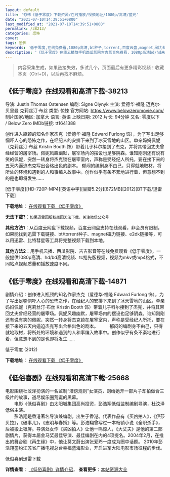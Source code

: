 ```yaml
---
layout: default
title: '恐怖《低于零度》下载资源/在线播放/视频地址/1080p/高清/蓝光'
date: "2021-07-10T14:39:51+0800"
last_modified_at: "2021-07-10T14:39:51+0800"
permalink: /38213/
categories: 恐怖
cover:
tags: 恐怖
keywords: '低于零度,在线免费看,1080p高清,bt种子,torrent,百度云盘,magnet,磁力链,迅雷下载资源'
description: '《低于零度》在线云播放手机西瓜影院吉吉影音免费看，1080p高清bd/hd未删减完整版和tc抢先枪版，mkv/mp4格式，附带bt/torrent种子、magnet/磁力链、百度云盘、网盘资源迅雷下载链接'
---
```


>内容采集生成，如果链接失效，多试几个，页面最后有更多精彩视频！收藏本页（Ctrl+D)，以后再找不麻烦。


## 《低于零度》在线观看和高清下载-38213

导演: Justin Thomas Ostensen 编剧: Signe Olynyk 主演: 爱德华·福隆 迈克尔·贝里曼 克莉丝汀·布丝 类型: 惊悚 官方网站: https://www.belowzeromovie.com/ 制片国家/地区: 加拿大 语言: 英语 上映日期: 2012 片长: 94分钟 又名: 零度以下 / Below Zero IMDb链接: tt1641388

创作进入瓶颈的知名作家杰克（爱德华·福隆 Edward Furlong 饰），为了写出足够恫吓人心的恐怖之作，在经纪人的安排下来到了冰天雪地的山区。单亲妈妈佩妮（克莉丝汀·布丝 Kristin Booth 饰）带着儿子科尔接到了杰克，并将其带回丈夫曾经经营的屠宰场。佩妮风趣幽默，屠宰场内的摆设也足够阴森。谁知刚刚还有说有笑的佩妮，突然一转身将杰克锁在屠宰室内，声称是受经纪人所托，要在接下来的五天内逼迫杰克写出合格出色的剧本。 郁闷的编剧身不由己，只得就地取材，将所处的环境和遇到的人和事编入故事中。创作似乎有条不紊地进行着，但意想不到的是也即将发生……


[低于零度][HD-720P-MP4][英语中字][豆瓣5.2分][872MB][2012][BT下载/迅雷下载]

**下载地址**： [在线观看下载 《低于零度》](https://www.btdx8.com/torrent/below_zero_2012.html) 


**无法下载?**：`如果迅雷因版权原因无法下载，关注微信公众号 `

**其他方法1**：从百度云网盘下载视频，百度云网盘支持在线观看，非会员有限制，如果能找到迅雷下载链接、bt/torrent种子、magnet磁力链接、e2dk链接等，可以用迅雷、比特彗星等工具将完整视频下载到本地。

**其他方法2**：用手机云播、西瓜影院、吉吉影音等在线免费观看《低于零度》，一般提供1080p高清、hd/bd高清视频、tc抢先版视频，视频为mkv或mp4格式，不同站点视频质量和播放速度不同。


## 《低于零度》在线观看和高清下载-14871

剧情介绍：创作进入瓶颈的知名作家杰克（爱德华·福隆 Edward Furlong 饰），为了写出足够恫吓人心的恐怖之作，在经纪人的安排下来到了冰天雪地的山区。单亲妈妈佩妮（克莉丝汀·布丝 Kristin Booth 饰）带着儿子科尔接到了杰克，并将其带回丈夫曾经经营的屠宰场。佩妮风趣幽默，屠宰场内的摆设也足够阴森。谁知刚刚还有说有笑的佩妮，突然一转身将杰克锁在屠宰室内，声称是受经纪人所托，要在接下来的五天内逼迫杰克写出合格出色的剧本。  　　郁闷的编剧身不由己，只得就地取材，将所处的环境和遇到的人和事编入故事中。创作似乎有条不紊地进行着，但意想不到的是也即将发生……


低于零度 (2012)

**下载地址**： [在线观看下载 《低于零度》](https://www.btbtdy.me/btdy/dy4956.html) 


## 《低俗喜剧》在线观看和高清下载-25668

电影围绕杜汶泽扮演的一名监制&ldquo;潜傍规则”女演员，则给她开一部片子却拍做合三级片的故事，道尽娱乐圈荒诞的黑幕。<br />　　电影《低俗喜剧》由太阳城集团高尚投资，彭浩翔低俗监制编剧导演，杜汶泽低俗主演。<br />　　彭浩翔是香港著名导演兼编剧。出生于香港。代表作品有《买凶拍人》，《伊莎贝拉》，《破事儿》，《志明与春娇》等。彭浩翔曾写过一本畅销小说《全职杀手》，后被搬上银屏。导演处女作《买凶拍人》让他一鸣惊人，《大丈夫》是他的第二部剧情片，获得本届金马奖最佳导演、最佳编剧在内的4项提名。2004年2月，在推出的舞台剧《再生缘》中，他让莫文蔚出演张爱玲一度成为圈中话题。 2010年彭浩翔签约江苏省广播电视总台幸福蓝海影业，开启进军大陆电影市场征程的步伐。


低俗喜剧迅雷下载

**详情查看**： [《低俗喜剧》详情介绍](/movie/25668/)， **查看更多**：[本站资源大全](/movie/t/all/)

